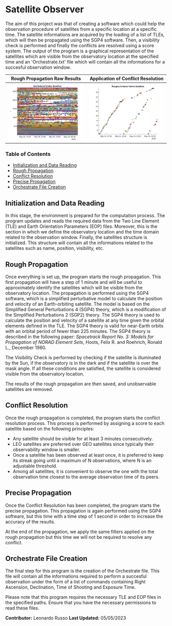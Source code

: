 # Satellite Observer

The aim of this project was that of creating a software which could help the observation procedure of satellites from a specific location at a specific time. The satellite informations are acquired by the loading of a list of TLEs, which will then be propagated using the SGP4 software. Then, a visibility check is performed and finally the conflicts are resolved using a score system. The output of the program is a graphical representation of the satellites which are visible from the observatory location at the specified time and an 'Orchestrate.txt' file which will contain all the informations for a succesful observation window.

Rough Propagation Raw Results            |  Application of Conflict Resolution
-------------------------|-------------------------
![Alt text](./mess.jpg "Trajectories Comparison") | ![Alt text](./ordered.jpg "Covariance Matrix Trace")


### Table of Contents
- [Initialization and Data Reading](#initialization-and-data-reading)
- [Rough Propagation](#rough-propagation)
- [Conflict Resolution](#conflict-resolution)
- [Precise Propagation](#precise-propagation)
- [Orchestrate File Creation](#orchestrate-file-creation)

## Initialization and Data Reading

In this stage, the environment is prepared for the computation process. The program updates and reads the required data from the Two Line Element (TLE) and Earth Orientation Parameters (EOP) files. 
Moreover, this is the section in which we define the observatory location and the time domain related to the observation window.
Finally, the satellites structure is initialized. This structure will contain all the informations related to the satellites such as name, position, visibility, etc.

## Rough Propagation

Once everything is set up, the program starts the rough propagation. This first propagation will have a step of 1 minute and will be useful to approximately identify the satellites which will be visible from the observatory location.
The propagation is performed using the SGP4 software, which is a simplified perturbative model to calculate the position and velocity of an Earth-orbiting satellite. The model is based on the Simplified General Perturbations 4 (SGP4) theory, which is a modification of the Simplified Perturbations 2 (SGP2) theory. The SGP4 theory is used to calculate the position and velocity of a satellite at any time given the orbital elements defined in the TLE. The SGP4 theory is valid for near-Earth orbits with an orbital period of fewer than 225 minutes. The SGP4 theory is described in the following paper: *Spacetrack Report No. 3: Models for Propagation of NORAD Element Sets*, Hoots, Felix R. and Roehrich, Ronald L., December 1980.

The Visibility Check is performed by checking if the satellite is illuminated by the Sun, if the observatory is in the dark and if the satellite is over the mask angle. If all these conditions are satisfied, the satellite is considered visible from the observatory location.

The results of the rough propagation are then saved, and unobservable satellites are removed.

## Conflict Resolution

Once the rough propagation is completed, the program starts the conflict resolution process. This process is performed by assigning a score to each satellite based on the following principles:
* Any satellite should be visible for at least 3 minutes consecutively.
* LEO satellites are preferred over GEO satellites since typically their observability window is smaller.
* Once a satellite has been observed at least once, it is preferred to keep its streak going until a maximum of N observations, where N is an adjustable threshold.
* Among all satellites, it is convenient to observe the one with the total observation time closest to the average observation time of its peers.

## Precise Propagation

Once the Conflict Resolution has been completed, the program starts the precise propagation. This propagation is again performed using the SGP4 software, but this time with a time step of 1 second in order to increase the accuracy of the results.

At the end of the propagation, we apply the same filters applied on the rough propagation but this time we will not be required to resolve any conflict.

## Orchestrate File Creation

The final step for this program is the creation of the Orchestrate file. This file will contain all the informations required to perform a succesful observation under the form of a list of commands containing Right Ascension, Declination, Time of Shooting and Exposure Time.

Please note that this program requires the necessary TLE and EOP files in the specified paths. Ensure that you have the necessary permissions to read these files.

**Contributor:** Leonardo Russo
**Last Updated:** 05/05/2023
